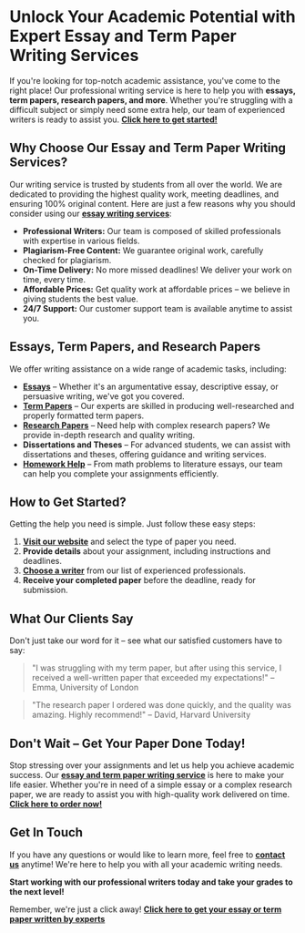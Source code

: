 # Unlock Your Academic Potential with Expert Essay and Term Paper Writing Services

If you're looking for top-notch academic assistance, you've come to the right place! Our professional writing service is here to help you with **essays, term papers, research papers, and more**. Whether you're struggling with a difficult subject or simply need some extra help, our team of experienced writers is ready to assist you. [**Click here to get started!**](https://tinyurl.com/topessay?keyword=essay+term+papers)

## Why Choose Our Essay and Term Paper Writing Services?

Our writing service is trusted by students from all over the world. We are dedicated to providing the highest quality work, meeting deadlines, and ensuring 100% original content. Here are just a few reasons why you should consider using our [**essay writing services**](https://tinyurl.com/topessay?keyword=essay+term+papers):

- **Professional Writers:** Our team is composed of skilled professionals with expertise in various fields.
- **Plagiarism-Free Content:** We guarantee original work, carefully checked for plagiarism.
- **On-Time Delivery:** No more missed deadlines! We deliver your work on time, every time.
- **Affordable Prices:** Get quality work at affordable prices – we believe in giving students the best value.
- **24/7 Support:** Our customer support team is available anytime to assist you.

## Essays, Term Papers, and Research Papers

We offer writing assistance on a wide range of academic tasks, including:

- [**Essays**](https://tinyurl.com/topessay?keyword=essay+term+papers) – Whether it's an argumentative essay, descriptive essay, or persuasive writing, we've got you covered.
- [**Term Papers**](https://tinyurl.com/topessay?keyword=essay+term+papers) – Our experts are skilled in producing well-researched and properly formatted term papers.
- [**Research Papers**](https://tinyurl.com/topessay?keyword=essay+term+papers) – Need help with complex research papers? We provide in-depth research and quality writing.
- **Dissertations and Theses** – For advanced students, we can assist with dissertations and theses, offering guidance and writing services.
- [**Homework Help**](https://tinyurl.com/topessay?keyword=essay+term+papers) – From math problems to literature essays, our team can help you complete your assignments efficiently.

## How to Get Started?

Getting the help you need is simple. Just follow these easy steps:

1. [**Visit our website**](https://tinyurl.com/topessay?keyword=essay+term+papers) and select the type of paper you need.
2. **Provide details** about your assignment, including instructions and deadlines.
3. [**Choose a writer**](https://tinyurl.com/topessay?keyword=essay+term+papers) from our list of experienced professionals.
4. **Receive your completed paper** before the deadline, ready for submission.

## What Our Clients Say

Don't just take our word for it – see what our satisfied customers have to say:

> "I was struggling with my term paper, but after using this service, I received a well-written paper that exceeded my expectations!" – Emma, University of London

> "The research paper I ordered was done quickly, and the quality was amazing. Highly recommend!" – David, Harvard University

## Don't Wait – Get Your Paper Done Today!

Stop stressing over your assignments and let us help you achieve academic success. Our [**essay and term paper writing service**](https://tinyurl.com/topessay?keyword=essay+term+papers) is here to make your life easier. Whether you're in need of a simple essay or a complex research paper, we are ready to assist you with high-quality work delivered on time. **[Click here to order now!](https://tinyurl.com/topessay?keyword=essay+term+papers)**

## Get In Touch

If you have any questions or would like to learn more, feel free to [**contact us**](https://tinyurl.com/topessay?keyword=essay+term+papers) anytime! We're here to help you with all your academic writing needs.

**Start working with our professional writers today and take your grades to the next level!**

Remember, we're just a click away! [**Click here to get your essay or term paper written by experts**](https://tinyurl.com/topessay?keyword=essay+term+papers)
